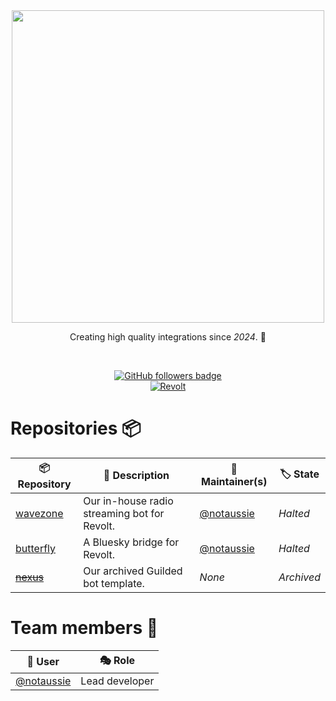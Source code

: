 <div align="center">
  <a href="https://github.com/teamsoundlabs">
    <img src="https://github.com/teamsoundlabs/.github/assets/123055696/da727ea2-1f4a-40a0-8949-c11511b6fe9d" width="500px">
  </a>
  <p>Creating high quality integrations since <em>2024</em>. 🎵</p>
  
  <br>
  
  <p>
    <a href="https://github.com/teamsoundlabs" target="_blank">
      <img alt="GitHub followers badge" src="https://img.shields.io/github/followers/teamsoundlabs?style=for-the-badge&logo=github&logoColor=white&labelColor=%230070FF&color=%230070FF">
    </a>
    <br>
    <a href="https://rvlt.gg/t6R9ct0T">
      <img alt="Revolt" src="https://img.shields.io/revolt/invite/t6R9ct0T?style=for-the-badge&logo=revoltdotchat&logoColor=white&label=Invite&labelColor=%230070ff&color=%230070ff">
    </a>
  </p>
</div>

# Repositories 📦

| 📦 Repository                                            | 📃 Description                                   | 👥 Maintainer(s)                             | 🏷 State            |
|-------------------------------------------------------|-------------------------------------------------|----------------------------------------------|---------------------|
| [wavezone](https://github.com/teamsoundlabs/wavezone) | Our in-house radio streaming bot for Revolt.    | [@notaussie](https://github.com/notaussie) | _Halted_              |
| [butterfly](https://github.com/teamsoundlabs/butterfly) | A Bluesky bridge for Revolt.                    | [@notaussie](https://github.com/notaussie) | _Halted_            |
| ~~[nexus](https://github.com/teamsoundlabs/nexus)~~   | Our archived Guilded bot template.              | _None_                                      | _Archived_           |


# Team members 👥

| 👤 User            | 🎭 Role                |
|-------------------|-----------------------|
| [@notaussie](https://github.com/notaussie)      | Lead developer          |
